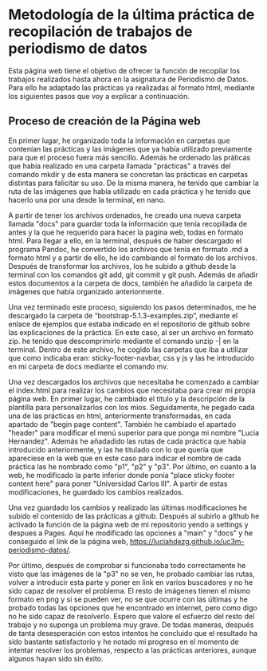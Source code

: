 # Metodología de la última práctica de recopilación de trabajos de periodismo de datos

Esta página web tiene el objetivo de ofrecer la función de recopilar los trabajos realizados hasta ahora en la asignatura de Periodismo de Datos. Para ello he adaptado las prácticas ya realizadas al formato html, mediante los siguientes pasos que voy a explicar a continuación.

## Proceso de creación de la Página web

En primer lugar, he organizado toda la información en carpetas que contenían las prácticas y las imágenes que ya había utilizado previamente para que el proceso fuera más sencillo. Además he ordenado las práticas que había realizado en una carpeta llamada "prácticas" a través del comando mkdir y de esta manera se concretan las prácticas en carpetas distintas para falicitar su uso. De la misma manera, he tenido que cambiar la ruta de las imágenes que había utilizado en cada práctica y he tenido que hacerlo una por una desde la terminal, en nano.

A partir de tener los archivos ordenados, he creado una nueva carpeta llamada "docs" para guardar toda la información que tenía recopilada de antes y la que he requerido para hacer la pagina web, todas en formato html. Para llegar a ello, en la terminal, después de haber descargado el programa Pandoc, he convertido los archivos que tenía en formato .md a formato html y a partir de ello, he ido cambiando el formato de los archivos. Después de transformar los archivos, los he subido a github desde la terminal con los comandos git add, git commit y git push. Además de añadir estos documentos a la carpeta de docs, también he añadido la carpeta de imágenes que había organizado anteriormente. 

Una vez terminado este proceso, siguiendo los pasos determinados, me he descargado la carpeta de  “bootstrap-5.1.3-examples.zip”, mediante el enlace de ejemplos que estaba indicado en el repositorio de github sobre las explicaciones de la práctica. En este caso, al ser un archivo en formato zip. he tenido que descomprimirlo mediante el comando unzip -| en la terminal. Dentro de este archivo, he cogido las carpetas que iba a utilizar que como indicaba eran: sticky-footer-navbar, css y js y las he introducido en mi carpeta de docs mediante el comando mv.

Una vez descargados los archivos que necesitaba he comenzado a cambiar el index.html para realizar los cambios que necesitaba para crear mi propia página web. En primer lugar, he cambiado el título y la descripción de la plantilla para personalizarlos con los mios. Seguidamente, he pegado cada una de las prácticas en html, anteriormente transformadas, en cada apartado de "begin page content". También he cambiado el apartado "header" para modificar el menú superior para que ponga mi nombre "Lucia Hernandez". Además he añadadido las rutas de cada práctica que había introducido anteriormente, y las he titulado con lo que quería que apareciese en la web que en este caso para indicar el nombre de cada práctica las he nombrado como "p1", "p2" y "p3". Por último, en cuanto a la web, he modificado la parte inferior donde ponía "place sticky footer content here" para poner "Universidad Carlos III". A partir de estas modificaciones, he guardado los cambios realizados.

Una vez guardado los cambios y realizado las últimas modificaciones he subido el contenido de las prácticas a github. Después al subirlo a github he activado la función de la página web de mi repositorio yendo a settings y despues a Pages. Aquí he modificado las opciones a "main" y "docs" y he conseguido el link de la página web, https://luciahdezg.github.io/uc3m-periodismo-datos/.

Por último, después de comprobar si funcionaba todo correctamente he visto que las imágenes de la "p3" no se ven, he probado cambiar las rutas, volver a introducir esta parte y poner en link en varios buscadores y no he sido capaz de resolver el problema. El resto de imágenes tienen el mismo formato en png y si se pueden ver, no se que ocurre con las últimas y he probado todas las opciones que he encontrado en internet, pero como digo no he sido capaz de resolverlo. Espero que valore el esfuerzo del resto del trabajo y no suponga un problema muy grave.
De todas maneras, después de tanta desesperación con estos intentos he concluido que el resultado ha sido bastante satisfactorio y he notado mi progreso en el momento de intentar resolver los problemas, respecto a las prácticas anteriores, aunque algunos hayan sido sin éxito.

